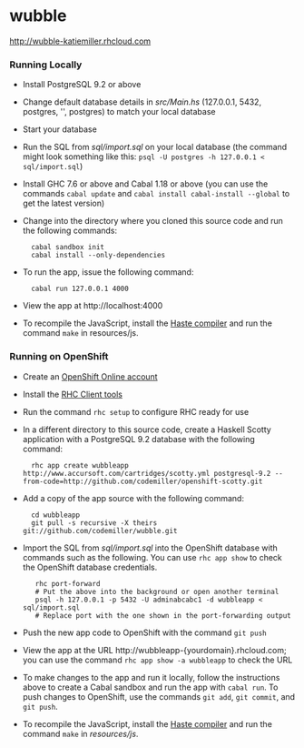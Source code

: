 wubble
================

http://wubble-katiemiller.rhcloud.com

### Running Locally

* Install PostgreSQL 9.2 or above 

* Change default database details in _src/Main.hs_ (127.0.0.1, 5432, postgres, '', postgres) to match your local database 

* Start your database

* Run the SQL from _sql/import.sql_  on your local database (the command might look something like this: `psql -U postgres -h 127.0.0.1 < sql/import.sql`)

* Install GHC 7.6 or above and Cabal 1.18 or above (you can use the commands `cabal update` and `cabal install cabal-install --global` to get the latest version)

* Change into the directory where you cloned this source code and run the following commands:

        cabal sandbox init
        cabal install --only-dependencies
 
* To run the app, issue the following command:

        cabal run 127.0.0.1 4000

* View the app at http://localhost:4000

* To recompile the JavaScript, install the [Haste compiler](https://github.com/valderman/haste-compiler) and run the command `make` in resources/js.
 
### Running on OpenShift

* Create an [OpenShift Online account](https://www.openshift.com/app/account/new)

* Install the [RHC Client tools](https://www.openshift.com/developers/rhc-client-tools-install)

* Run the command `rhc setup` to configure RHC ready for use

* In a different directory to this source code, create a Haskell Scotty application with a PostgreSQL 9.2 database with the following command:

        rhc app create wubbleapp http://www.accursoft.com/cartridges/scotty.yml postgresql-9.2 --from-code=http://github.com/codemiller/openshift-scotty.git

* Add a copy of the app source with the following command:

        cd wubbleapp
        git pull -s recursive -X theirs git://github.com/codemiller/wubble.git

* Import the SQL from _sql/import.sql_ into the OpenShift database with commands such as the following. You can use `rhc app show` to check the OpenShift database credentials.

         rhc port-forward 
         # Put the above into the background or open another terminal
         psql -h 127.0.0.1 -p 5432 -U adminabcabc1 -d wubbleapp < sql/import.sql 
         # Replace port with the one shown in the port-forwarding output

* Push the new app code to OpenShift with the command `git push`

* View the app at the URL http://wubbleapp-{yourdomain}.rhcloud.com; you can use the command `rhc app show -a wubbleapp` to check the URL

* To make changes to the app and run it locally, follow the instructions above to create a Cabal sandbox and run the app with `cabal run`. To push changes to OpenShift, use the commands `git add`, `git commit`, and `git push`.

* To recompile the JavaScript, install the [Haste compiler](https://github.com/valderman/haste-compiler) and run the command `make` in _resources/js_.

